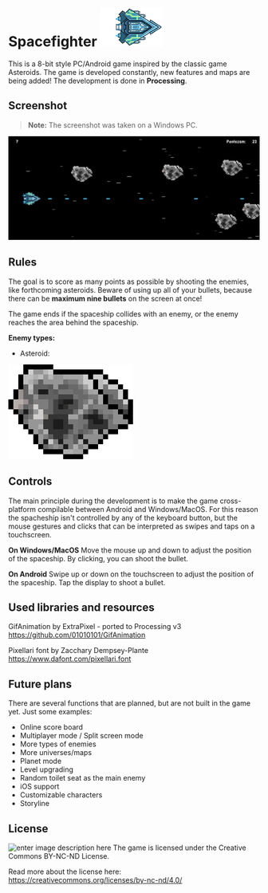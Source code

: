 ﻿# Spacefighter      ![enter image description here](https://github.com/bazsimarkus/Spacefighter/raw/master/data/spaceship1.gif)
This is a 8-bit style PC/Android game inspired by the classic game Asteroids. The game is developed constantly, new features and maps are being added!
The development is done in **Processing**. 

## Screenshot
> **Note:** The screenshot was taken on a Windows PC.

![enter image description here](https://github.com/bazsimarkus/Spacefighter/raw/master/docs/spacefighter_screenshot.png)
## Rules

The goal is to score as many points as possible by shooting the enemies, like forthcoming asteroids. Beware of using up all of your bullets, because there can be **maximum nine bullets** on the screen at once!

The game ends if the spaceship collides with an enemy, or the enemy reaches the area behind the spaceship.

**Enemy types:**
 - Asteroid:

![enter image description here](https://github.com/bazsimarkus/Spacefighter/raw/master/data/asteroid1.png)


## Controls

The main principle during the development is to make the game cross-platform compilable between Android and Windows/MacOS. For this reason the spacheship isn't controlled by any of the keyboard button, but the mouse gestures and clicks that can be interpreted as swipes and taps on a touchscreen.

**On Windows/MacOS**
Move the mouse up and down to adjust the position of the spaceship. By clicking, you can shoot the bullet.

**On Android**
Swipe up or down on the touchscreen to adjust the position of the spaceship. Tap the display to shoot a bullet.

## Used libraries and resources

GifAnimation by ExtraPixel - ported to Processing v3
https://github.com/01010101/GifAnimation

Pixellari font by Zacchary Dempsey-Plante
https://www.dafont.com/pixellari.font

## Future plans

There are several functions that are planned, but are not built in the game yet.
Just some examples:

 - Online score board
 - Multiplayer mode / Split screen mode
 - More types of enemies
 - More universes/maps
 - Planet mode
 - Level upgrading
 - Random toilet seat as the main enemy
 - iOS support
 - Customizable characters
 - Storyline

## License
![enter image description here](https://licensebuttons.net/l/by-nc-nd/3.0/88x31.png)
The game is licensed under the Creative Commons BY-NC-ND License.

Read more about the license here:
https://creativecommons.org/licenses/by-nc-nd/4.0/

